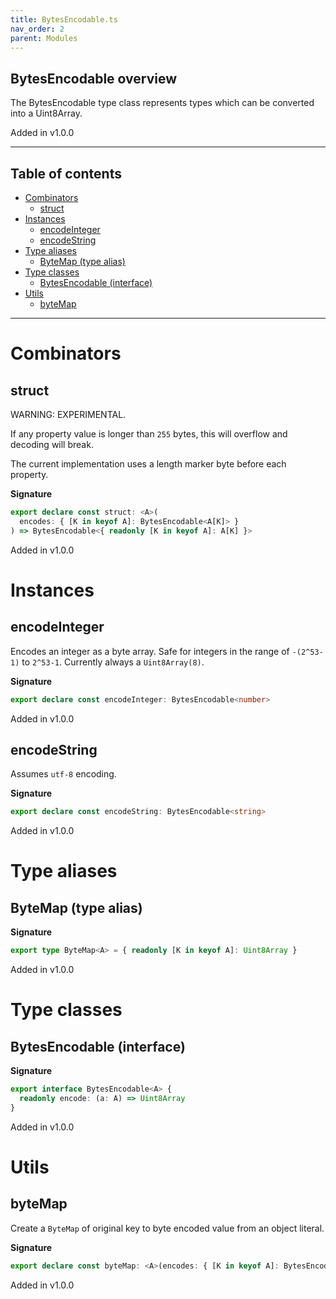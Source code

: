 ```yaml
---
title: BytesEncodable.ts
nav_order: 2
parent: Modules
---
```


## BytesEncodable overview

The BytesEncodable type class represents types which can be converted into a
Uint8Array.

Added in v1.0.0

---

<h2 class="text-delta">Table of contents</h2>

- [Combinators](#combinators)
  - [struct](#struct)
- [Instances](#instances)
  - [encodeInteger](#encodeinteger)
  - [encodeString](#encodestring)
- [Type aliases](#type-aliases)
  - [ByteMap (type alias)](#bytemap-type-alias)
- [Type classes](#type-classes)
  - [BytesEncodable (interface)](#bytesencodable-interface)
- [Utils](#utils)
  - [byteMap](#bytemap)

---

# Combinators

## struct

WARNING: EXPERIMENTAL.

If any property value is longer than `255` bytes, this will overflow and
decoding will break.

The current implementation uses a length marker byte before each property.

**Signature**

```ts
export declare const struct: <A>(
  encodes: { [K in keyof A]: BytesEncodable<A[K]> }
) => BytesEncodable<{ readonly [K in keyof A]: A[K] }>
```

Added in v1.0.0

# Instances

## encodeInteger

Encodes an integer as a byte array. Safe for integers in the range of
`-(2^53-1)` to `2^53-1`. Currently always a `Uint8Array(8)`.

**Signature**

```ts
export declare const encodeInteger: BytesEncodable<number>
```

Added in v1.0.0

## encodeString

Assumes `utf-8` encoding.

**Signature**

```ts
export declare const encodeString: BytesEncodable<string>
```

Added in v1.0.0

# Type aliases

## ByteMap (type alias)

**Signature**

```ts
export type ByteMap<A> = { readonly [K in keyof A]: Uint8Array }
```

Added in v1.0.0

# Type classes

## BytesEncodable (interface)

**Signature**

```ts
export interface BytesEncodable<A> {
  readonly encode: (a: A) => Uint8Array
}
```

Added in v1.0.0

# Utils

## byteMap

Create a `ByteMap` of original key to byte encoded value from an object literal.

**Signature**

```ts
export declare const byteMap: <A>(encodes: { [K in keyof A]: BytesEncodable<A[K]> }) => (a: A) => ByteMap<A>
```

Added in v1.0.0

